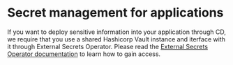 # Secret management for applications

If you want to deploy sensitive information into your application through CD, we require that you use a shared Hashicorp Vault instance and iterface with it through External Secrets Operator. Please read the [External Secrets Operator documentation](../vault_eso) to learn how to gain access.
